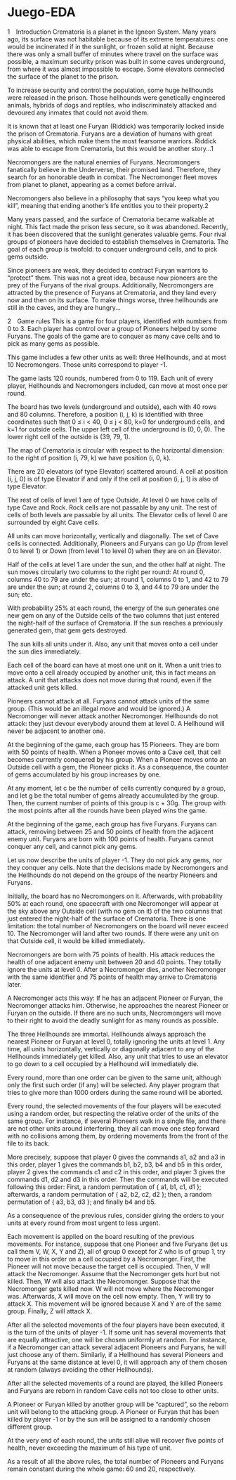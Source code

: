 # Juego-EDA

1 Introduction Crematoria is a planet in the Igneon System. Many years ago, its surface was not habitable because of its extreme temperatures: one would be incinerated if in the sunlight, or frozen solid at night. Because there was only a small buffer of minutes where travel on the surface was possible, a maximum security prison was built in some caves underground, from where it was almost impossible to escape. Some elevators connected the surface of the planet to the prison.

To increase security and control the population, some huge hellhounds were released in the prison. Those hellhounds were genetically engineered animals, hybrids of dogs and reptiles, who indiscriminately attacked and devoured any inmates that could not avoid them.

It is known that at least one Furyan (Riddick) was temporarily locked inside the prison of Crematoria. Furyans are a deviation of humans with great physical abilities, which make them the most fearsome warriors. Riddick was able to escape from Crematoria, but this would be another story...1

Necromongers are the natural enemies of Furyans. Necromongers fanatically believe in the Underverse, their promised land. Therefore, they search for an honorable death in combat. The Necromonger fleet moves from planet to planet, appearing as a comet before arrival.

Necromongers also believe in a philosophy that says “you keep what you kill”, meaning that ending another’s life entitles you to their property.2

Many years passed, and the surface of Crematoria became walkable at night. This fact made the prison less secure, so it was abandoned. Recently, it has been discovered that the sunlight generates valuable gems. Four rival groups of pioneers have decided to establish themselves in Crematoria. The goal of each group is twofold: to conquer underground cells, and to pick gems outside.

Since pioneers are weak, they decided to contract Furyan warriors to “protect” them. This was not a great idea, because now pioneers are the prey of the Furyans of the rival groups. Additionally, Necromongers are attracted by the presence of Furyans at Crematoria, and they land every now and then on its surface. To make things worse, three hellhounds are still in the caves, and they are hungry...

2 Game rules This is a game for four players, identified with numbers from 0 to 3. Each player has control over a group of Pioneers helped by some Furyans. The goals of the game are to conquer as many cave cells and to pick as many gems as possible.

This game includes a few other units as well: three Hellhounds, and at most 10 ‍Necromongers. Those units correspond to player -1.

The game lasts 120 rounds, numbered from 0 to 119. Each unit of every player, Hellhounds and Necromongers included, can move at most once per round.

The board has two levels (underground and outside), each with 40 rows and 80 columns. Therefore, a position (i, j, k) is identified with three coordinates such that 0 ≤ i < 40, 0 ≤ j < 80, k=0 for underground cells, and k=1 for outside cells. The upper left cell of the underground is (0, 0, 0). The lower right cell of the outside is (39, 79, 1).

The map of Crematoria is circular with respect to the horizontal dimension: to the right of position (i, 79, k) we have position (i, 0, k).

There are 20 elevators (of type Elevator) scattered around. A cell at position (i, j, 0) is of type Elevator if and only if the cell at position (i, j, 1) is also of type Elevator.

The rest of cells of level 1 are of type Outside. At level 0 we have cells of type Cave and Rock. Rock cells are not passable by any unit. The rest of cells of both levels are passable by all units. The Elevator cells of level ‍0 are surrounded by eight Cave cells.

All units can move horizontally, vertically and diagonally. The set of Cave cells is connected. Additionally, Pioneers and Furyans can go Up (from level 0 to level ‍1) or Down (from level 1 to level 0) when they are on an Elevator.

Half of the cells at level 1 are under the sun, and the other half at night. The sun moves circularly two columns to the right per round: At round 0, columns 40 to 79 are under the sun; at round ‍1, columns 0 to 1, and 42 to 79 are under the sun; at round 2, columns 0 to 3, and 44 to 79 are under the sun; etc.

With probability 25% at each round, the energy of the sun generates one new gem on any of the Outside cells of the two columns that just entered the night-half of the surface of Crematoria. If the sun reaches a previously generated gem, that gem gets destroyed.

The sun kills all units under it. Also, any unit that moves onto a cell under the sun dies immediately.

Each cell of the board can have at most one unit on it. When a unit tries to move onto a cell already occupied by another unit, this in fact means an attack. A unit that attacks does not move during that round, even if the attacked unit gets killed.

Pioneers cannot attack at all. Furyans cannot attack units of the same group. (This would be an illegal move and would be ignored.) A Necromonger will never attack another Necromonger. Hellhounds do not attack: they just devour everybody around them at level 0. A Hellhound will never be adjacent to another one.

At the beginning of the game, each group has 15 Pioneers. They are born with 50 points of health. When a Pioneer moves onto a Cave cell, that cell becomes currently conquered by his group. When a Pioneer moves onto an Outside cell with a gem, the Pioneer picks ‍it. As a consequence, the counter of gems accumulated by his group increases by one.

At any moment, let c be the number of cells currently conqured by a group, and let g be the total number of gems already accumulated by the group. Then, the current number of points of this group is c + 30g. The group with the most points after all the rounds have been played wins the game.

At the beginning of the game, each group has five Furyans. Furyans can attack, removing between 25 and 50 points of health from the adjacent enemy unit. Furyans are born with 100 points of health. Furyans cannot conquer any cell, and cannot pick any gems.

Let us now describe the units of player -1. They do not pick any gems, nor they conquer any cells. Note that the decisions made by Necromongers and the Hellhounds do not depend on the groups of the nearby Pioneers and Furyans.

Initially, the board has no Necromongers on it. Afterwards, with probability 50% at each round, one spacecraft with one Necromonger will appear at the sky above any Outside cell (with no gem on it) of the two columns that just entered the night-half of the surface of Crematoria. There is one limitation: the total number of Necromongers on the board will never exceed 10. The Necromonger will land after two rounds. If there were any unit on that Outside cell, it would be killed immediately.

Necromongers are born with 75 points of health. His attack reduces the health of one adjacent enemy unit between 20 and 40 points. They totally ignore the units at level 0. After a Necromonger dies, another Necromonger with the same identifier and 75 points of health may arrive to Crematoria later.

A Necromonger acts this way: If he has an adjacent Pioneer or Furyan, the Necromonger attacks him. Otherwise, he approaches the nearest Pioneer or Furyan on the outside. If there are no such units, Necromongers will move to their right to avoid the deadly sunlight for as many rounds as possible.

The three Hellhounds are immortal. Hellhounds always approach the nearest Pioneer or Furyan at level 0, totally ignoring the units at level 1. Any time, all units horizontally, vertically or diagonally adjacent to any of the Hellhounds immediately get killed. Also, any unit that tries to use an elevator to go down to a cell occupied by a Hellhound will immediately die.

Every round, more than one order can be given to the same unit, although only the first such order (if any) will be selected. Any player program that tries to give more than 1000 orders during the same round will be aborted.

Every round, the selected movements of the four players will be executed using a random order, but respecting the relative order of the units of the same group. For instance, if several Pioneers walk in a single file, and there are not other units around interfering, they all can move one step forward with no collisions among them, by ordering movements from the front of the file to its back.

More precisely, suppose that player 0 gives the commands a1, a2 and a3 in this order, player 1 gives the commands b1, b2, b3, b4 and b5 in this order, player 2 gives the commands c1 and c2 in this order, and player 3 gives the commands d1, d2 and d3 in this order. Then the commands will be executed following this order: First, a random permutation of { a1, b1, c1, d1 }; afterwards, a random permutation of { a2, b2, c2, d2 }; then, a random permutation of { a3, b3, d3 }; and finally b4 and b5.

As a consequence of the previous rules, consider giving the orders to your units at every round from most urgent to less urgent.

Each movement is applied on the board resulting of the previous movements. For instance, suppose that one Pioneer and five Furyans (let us call them V, W, X, Y and Z), all of group 0 except for Z who is of group 1, try to move in this order on a cell occupied by a Necromonger. First, the Pioneer will not move because the target cell is occupied. Then, V will attack the Necromonger. Assume that the Necromonger gets hurt but not killed. Then, W will also attack the Necromonger. Suppose that the Necromonger gets killed now. W will not move where the Necromonger was. Afterwards, X will move on the cell now empty. Then, Y will try to attack X. This movement will be ignored because X and Y are of the same group. Finally, Z will attack X.

After all the selected movements of the four players have been executed, it is the turn of the units of player -1. If some unit has several movements that are equally attractive, one will be chosen uniformly at random. For instance, if a Necromonger can attack several adjacent Pioneers and Furyans, he will just choose any of them. Similarly, if a Hellhound has several Pioneers and Furyans at the same distance at level 0, it will approach any of them chosen at random (always avoiding the other Hellhounds).

After all the selected movements of a round are played, the killed Pioneers and Furyans are reborn in random Cave cells not too close to other units.

A Pioneer or Furyan killed by another group will be “captured”, so the reborn unit will belong to the attacking group. A Pioneer or Furyan that has been killed by player -1 or by the sun will be assigned to a randomly chosen different group.

At the very end of each round, the units still alive will recover five points of health, never exceeding the maximum of his type of unit.

As a result of all the above rules, the total number of Pioneers and Furyans remain constant during the whole game: 60 and 20, respectively.
